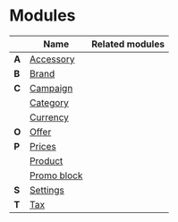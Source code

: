 # Modules

||Name|Related modules|
|---|---|---|
|**A**|[Accessory](modules/accessory/home.md)||
|**B**|[Brand](modules/brand/home.md)||
|**C**|[Campaign](modules/campaign/home.md)||
||[Category](modules/category/home.md)||
||[Currency](modules/currency/home.md)||
|**O**|[Offer](modules/offer/home.md)||
|**P**|[Prices](modules/prices/home.md)||
||[Product](modules/product/home.md)||
||[Promo block](modules/promo-block/home.md)||
|**S**|[Settings](modules/settings/home.md)||
|**T**|[Tax](modules/tax/home.md)||